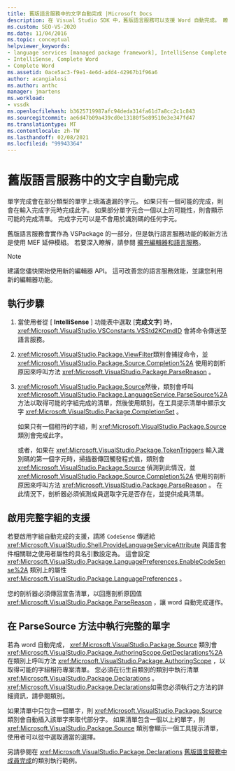 ```yaml
---
title: 舊版語言服務中的文字自動完成 |Microsoft Docs
description: 在 Visual Studio SDK 中，舊版語言服務可以支援 Word 自動完成。 瞭解如何在 VSPackage 中實行舊版語言服務。
ms.custom: SEO-VS-2020
ms.date: 11/04/2016
ms.topic: conceptual
helpviewer_keywords:
- language services [managed package framework], IntelliSense Complete Word
- IntelliSense, Complete Word
- Complete Word
ms.assetid: 0ace5ac3-f9e1-4e6d-add4-42967b1f96a6
author: acangialosi
ms.author: anthc
manager: jmartens
ms.workload:
- vssdk
ms.openlocfilehash: b3625719987afc94deda314fa61d7a8cc2c1c843
ms.sourcegitcommit: ae6d47b09a439cd0e13180f5e89510e3e347fd47
ms.translationtype: MT
ms.contentlocale: zh-TW
ms.lasthandoff: 02/08/2021
ms.locfileid: "99943364"
---
```

# <a name="word-completion-in-a-legacy-language-service"></a>舊版語言服務中的文字自動完成
單字完成會在部分類型的單字上填滿遺漏的字元。 如果只有一個可能的完成，則會在輸入完成字元時完成此字。 如果部分單字元合一個以上的可能性，則會顯示可能的完成清單。 完成字元可以是不會用於識別碼的任何字元。

 舊版語言服務會實作為 VSPackage 的一部分，但是執行語言服務功能的較新方法是使用 MEF 延伸模組。 若要深入瞭解，請參閱 [擴充編輯器和語言服務](../../extensibility/extending-the-editor-and-language-services.md)。

> [!NOTE]
> 建議您儘快開始使用新的編輯器 API。 這可改善您的語言服務效能，並讓您利用新的編輯器功能。

## <a name="implementation-steps"></a>執行步驟

1. 當使用者從 [ **IntelliSense** ] 功能表中選取 [**完成文字**] 時， <xref:Microsoft.VisualStudio.VSConstants.VSStd2KCmdID> 會將命令傳送至語言服務。

2. <xref:Microsoft.VisualStudio.Package.ViewFilter>類別會捕捉命令，並 <xref:Microsoft.VisualStudio.Package.Source.Completion%2A> 使用的剖析原因來呼叫方法 <xref:Microsoft.VisualStudio.Package.ParseReason> 。

3. <xref:Microsoft.VisualStudio.Package.Source>然後，類別會呼叫 <xref:Microsoft.VisualStudio.Package.LanguageService.ParseSource%2A> 方法以取得可能的字組完成的清單，然後使用類別，在工具提示清單中顯示文字 <xref:Microsoft.VisualStudio.Package.CompletionSet> 。

    如果只有一個相符的字組，則 <xref:Microsoft.VisualStudio.Package.Source> 類別會完成此字。

   或者，如果在 <xref:Microsoft.VisualStudio.Package.TokenTriggers> 輸入識別碼的第一個字元時，掃描器傳回觸發程式值，類別會 <xref:Microsoft.VisualStudio.Package.Source> 偵測到此情況，並 <xref:Microsoft.VisualStudio.Package.Source.Completion%2A> 使用的剖析原因來呼叫方法 <xref:Microsoft.VisualStudio.Package.ParseReason> 。 在此情況下，剖析器必須偵測成員選取字元是否存在，並提供成員清單。

## <a name="enabling-support-for-the-complete-word"></a>啟用完整字組的支援
 若要啟用字組自動完成的支援，請將 `CodeSense` 傳遞給 <xref:Microsoft.VisualStudio.Shell.ProvideLanguageServiceAttribute> 與語言套件相關聯之使用者屬性的具名引數設定為。 這會設定 <xref:Microsoft.VisualStudio.Package.LanguagePreferences.EnableCodeSense%2A> 類別上的屬性 <xref:Microsoft.VisualStudio.Package.LanguagePreferences> 。

 您的剖析器必須傳回宣告清單，以回應剖析原因值 <xref:Microsoft.VisualStudio.Package.ParseReason> ，讓 word 自動完成運作。

## <a name="implementing-complete-word-in-the-parsesource-method"></a>在 ParseSource 方法中執行完整的單字
 若為 word 自動完成， <xref:Microsoft.VisualStudio.Package.Source> 類別會 <xref:Microsoft.VisualStudio.Package.AuthoringScope.GetDeclarations%2A> 在類別上呼叫方法 <xref:Microsoft.VisualStudio.Package.AuthoringScope> ，以取得可能的字組相符專案清單。 您必須在衍生自類別的類別中執行清單 <xref:Microsoft.VisualStudio.Package.Declarations> 。 <xref:Microsoft.VisualStudio.Package.Declarations>如需您必須執行之方法的詳細資訊，請參閱類別。

 如果清單中只包含一個單字，則 <xref:Microsoft.VisualStudio.Package.Source> 類別會自動插入該單字來取代部分字。 如果清單包含一個以上的單字，則 <xref:Microsoft.VisualStudio.Package.Source> 類別會顯示一個工具提示清單，使用者可以從中選取適當的選擇。

 另請參閱在 <xref:Microsoft.VisualStudio.Package.Declarations> [舊版語言服務中成員完成](../../extensibility/internals/member-completion-in-a-legacy-language-service.md)的類別執行範例。
